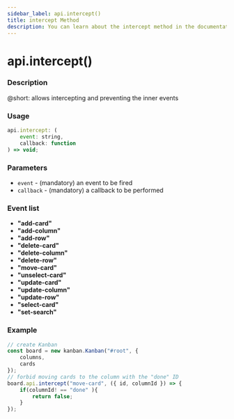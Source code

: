```yaml
---
sidebar_label: api.intercept()
title: intercept Method
description: You can learn about the intercept method in the documentation of the DHTMLX JavaScript Kanban library. Browse developer guides and API reference, try out code examples and live demos, and download a free 30-day evaluation version of DHTMLX Kanban.
---
```


# api.intercept()

### Description

@short: allows intercepting and preventing the inner events

### Usage

~~~jsx {}
api.intercept: (
	event: string,
	callback: function
) => void;
~~~

### Parameters

- `event` - (mandatory) an event to be fired 
- `callback` - (mandatory) a callback to be performed

### Event list

- **"add-card"**
- **"add-column"**
- **"add-row"**
- **"delete-card"**
- **"delete-column"**
- **"delete-row"**
- **"move-card"**
- **"unselect-card"**
- **"update-card"**
- **"update-column"**
- **"update-row"**
- **"select-card"**
- **"set-search"**

### Example

~~~jsx {7-11}
// create Kanban
const board = new kanban.Kanban("#root", {
	columns,
	cards
});
// forbid moving cards to the column with the "done" ID
board.api.intercept("move-card", ({ id, columnId }) => {
	if(columnId! == "done" ){
		return false;
	}
});
~~~
